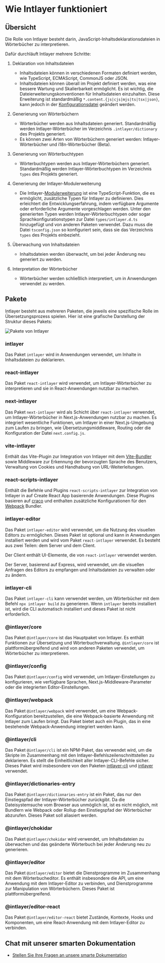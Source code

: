 # Wie Intlayer funktioniert

## Übersicht

Die Rolle von Intlayer besteht darin, JavaScript-Inhaltsdeklarationsdateien in Wörterbücher zu interpretieren.

Dafür durchläuft Intlayer mehrere Schritte:

1. Deklaration von Inhaltsdateien

   - Inhaltsdateien können in verschiedenen Formaten definiert werden, wie TypeScript, ECMAScript, CommonJS oder JSON.
   - Inhaltsdateien können überall im Projekt definiert werden, was eine bessere Wartung und Skalierbarkeit ermöglicht. Es ist wichtig, die Dateierweiterungskonventionen für Inhaltsdateien einzuhalten. Diese Erweiterung ist standardmäßig `*.content.{js|cjs|mjs|ts|tsx|json}`, kann jedoch in der [Konfigurationsdatei](https://github.com/aymericzip/intlayer/blob/main/docs/de/configuration.md) geändert werden.

2. Generierung von Wörterbüchern

   - Wörterbücher werden aus Inhaltsdateien generiert. Standardmäßig werden Intlayer-Wörterbücher im Verzeichnis `.intlayer/dictionary` des Projekts generiert.
   - Es können zwei Arten von Wörterbüchern generiert werden: Intlayer-Wörterbücher und i18n-Wörterbücher (Beta).

3. Generierung von Wörterbuchtypen

   - Wörterbuchtypen werden aus Intlayer-Wörterbüchern generiert. Standardmäßig werden Intlayer-Wörterbuchtypen im Verzeichnis `types` des Projekts generiert.

4. Generierung der Intlayer-Modulerweiterung

   - Die Intlayer-[Modulerweiterung](https://www.typescriptlang.org/docs/handbook/declaration-merging.html) ist eine TypeScript-Funktion, die es ermöglicht, zusätzliche Typen für Intlayer zu definieren. Dies erleichtert die Entwicklungserfahrung, indem verfügbare Argumente oder erforderliche Argumente vorgeschlagen werden.
     Unter den generierten Typen werden Intlayer-Wörterbuchtypen oder sogar Sprachkonfigurationstypen zur Datei `types/intlayer.d.ts` hinzugefügt und von anderen Paketen verwendet. Dazu muss die Datei `tsconfig.json` so konfiguriert sein, dass sie das Verzeichnis `types` des Projekts einbezieht.

5. Überwachung von Inhaltsdateien

   - Inhaltsdateien werden überwacht, um bei jeder Änderung neu generiert zu werden.

6. Interpretation der Wörterbücher
   - Wörterbücher werden schließlich interpretiert, um in Anwendungen verwendet zu werden.

## Pakete

Intlayer besteht aus mehreren Paketen, die jeweils eine spezifische Rolle im Übersetzungsprozess spielen. Hier ist eine grafische Darstellung der Struktur dieses Pakets:

![Pakete von Intlayer](https://github.com/aymericzip/intlayer/blob/main/docs/assets/packages_dependency_graph.svg)

### intlayer

Das Paket `intlayer` wird in Anwendungen verwendet, um Inhalte in Inhaltsdateien zu deklarieren.

### react-intlayer

Das Paket `react-intlayer` wird verwendet, um Intlayer-Wörterbücher zu interpretieren und sie in React-Anwendungen nutzbar zu machen.

### next-intlayer

Das Paket `next-intlayer` wird als Schicht über `react-intlayer` verwendet, um Intlayer-Wörterbücher in Next.js-Anwendungen nutzbar zu machen. Es integriert wesentliche Funktionen, um Intlayer in einer Next.js-Umgebung zum Laufen zu bringen, wie Übersetzungsmiddleware, Routing oder die Konfiguration der Datei `next.config.js`.

### vite-intlayer

Enthält das Vite-Plugin zur Integration von Intlayer mit dem [Vite-Bundler](https://vite.dev/guide/why.html#why-bundle-for-production) sowie Middleware zur Erkennung der bevorzugten Sprache des Benutzers, Verwaltung von Cookies und Handhabung von URL-Weiterleitungen.

### react-scripts-intlayer

Enthält die Befehle und Plugins `react-scripts-intlayer` zur Integration von Intlayer in auf Create React App basierende Anwendungen. Diese Plugins basieren auf [craco](https://craco.js.org/) und enthalten zusätzliche Konfigurationen für den [Webpack](https://webpack.js.org/) Bundler.

### intlayer-editor

Das Paket `intlayer-editor` wird verwendet, um die Nutzung des visuellen Editors zu ermöglichen. Dieses Paket ist optional und kann in Anwendungen installiert werden und wird vom Paket `react-intlayer` verwendet.
Es besteht aus zwei Teilen: dem Server und dem Client.

Der Client enthält UI-Elemente, die von `react-intlayer` verwendet werden.

Der Server, basierend auf Express, wird verwendet, um die visuellen Anfragen des Editors zu empfangen und Inhaltsdateien zu verwalten oder zu ändern.

### intlayer-cli

Das Paket `intlayer-cli` kann verwendet werden, um Wörterbücher mit dem Befehl `npx intlayer build` zu generieren. Wenn `intlayer` bereits installiert ist, wird die CLI automatisch installiert und dieses Paket ist nicht erforderlich.

### @intlayer/core

Das Paket `@intlayer/core` ist das Hauptpaket von Intlayer. Es enthält Funktionen zur Übersetzung und Wörterbuchverwaltung. `@intlayer/core` ist plattformübergreifend und wird von anderen Paketen verwendet, um Wörterbücher zu interpretieren.

### @intlayer/config

Das Paket `@intlayer/config` wird verwendet, um Intlayer-Einstellungen zu konfigurieren, wie verfügbare Sprachen, Next.js-Middleware-Parameter oder die integrierten Editor-Einstellungen.

### @intlayer/webpack

Das Paket `@intlayer/webpack` wird verwendet, um eine Webpack-Konfiguration bereitzustellen, die eine Webpack-basierte Anwendung mit Intlayer zum Laufen bringt. Das Paket bietet auch ein Plugin, das in eine bestehende Webpack-Anwendung integriert werden kann.

### @intlayer/cli

Das Paket `@intlayer/cli` ist ein NPM-Paket, das verwendet wird, um die Skripte im Zusammenhang mit den Intlayer-Befehlszeilenschnittstellen zu deklarieren. Es stellt die Einheitlichkeit aller Intlayer-CLI-Befehle sicher. Dieses Paket wird insbesondere von den Paketen [intlayer-cli](https://github.com/aymericzip/intlayer/tree/main/docs/de/packages/intlayer-cli/index.md) und [intlayer](https://github.com/aymericzip/intlayer/tree/main/docs/de/packages/intlayer/index.md) verwendet.

### @intlayer/dictionaries-entry

Das Paket `@intlayer/dictionaries-entry` ist ein Paket, das nur den Einstiegspfad der Intlayer-Wörterbücher zurückgibt. Da die Dateisystemsuche vom Browser aus unmöglich ist, ist es nicht möglich, mit Bundlern wie Webpack oder Rollup den Einstiegspfad der Wörterbücher abzurufen. Dieses Paket soll aliasiert werden.

### @intlayer/chokidar

Das Paket `@intlayer/chokidar` wird verwendet, um Inhaltsdateien zu überwachen und das geänderte Wörterbuch bei jeder Änderung neu zu generieren.

### @intlayer/editor

Das Paket `@intlayer/editor` bietet die Dienstprogramme im Zusammenhang mit dem Wörterbucheditor. Es enthält insbesondere die API, um eine Anwendung mit dem Intlayer-Editor zu verbinden, und Dienstprogramme zur Manipulation von Wörterbüchern. Dieses Paket ist plattformübergreifend.

### @intlayer/editor-react

Das Paket `@intlayer/editor-react` bietet Zustände, Kontexte, Hooks und Komponenten, um eine React-Anwendung mit dem Intlayer-Editor zu verbinden.

## Chat mit unserer smarten Dokumentation

- [Stellen Sie Ihre Fragen an unsere smarte Dokumentation](https://intlayer.org/docs/chat)

